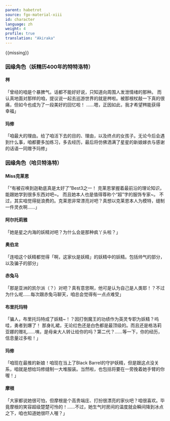 ```yaml
---
parent: habetrot
source: fgo-material-xiii
id: character
language: zh
weight: 4
profile: true
translation: "Akiraka"
---
```


{{missing}}

### 因缘角色（妖精历400年的特特洛特）

#### 梣

「曾经的咱是个暴脾气。话都不能好好说，只知道向周围人发泄情绪的那种。
而认真地面对那样的咱，提议说一起去巡游世界的就是梣啦。被那根杖敲一下真的很痛，但如今也成为了一段美好的回忆啦！
……嗯，正因如此，我才希望梣能获得幸福」

#### 玛修

「咱最大的理由。给了咱活下去的目的、理由，以及终点的女孩子。无论今后会遇到什么事，咱都要多加练习，多去经历，最后将仿佛洒满了星星的新娘嫁衣与感谢的话语一同赠予玛修」

### 因缘角色（哈贝特洛特）

#### Miss克莱恩

「“有被召唤到迦勒底真是太好了”Best3之一！
克莱恩掌握着最前沿的理论知识，能跟她学到很多东西对吧~。
而且她本人也是值得尊称个“超”字的服饰专家~。
不过，其实咱觉得挺浪费的。克莱恩非常漂亮对吧？真想以克莱恩本人为模特，缝制一件灵衣啊……」

#### 阿尔托莉雅

「她是星之内海的妖精对吧？为什么会是那种疯丫头啦？」

#### 奥伯龙

「连咱这个妖精都觉得「啊，这家伙是妖精」的妖精中的妖精。包括帅气的部分，以及骗子的部分」

#### 赤兔马

「那是亚洲的凯尔派（？）对吧？真有意思啊，他可是认为自己是人类耶！？不过为什么呢……每次跟赤兔马聊天，咱总会觉得有一点点难受」

#### 布里托玛特

「骗人，布里托玛特成了妖精~！？因打倒魔王的功绩作为英灵专职为妖精？呜哇，勇者到爆了！
那身礼裙，无论红色还是白色都是最顶级的。而且还是格洛莉亚娜的赠礼……咦，是母亲大人转让给你的吗？第二代？……等一下，你的经历，信息量过多啦！」

#### 玛修

「咱现在最推的新娘！咱现在当上了Black Barrel的守护妖精，但是跟这点没关系，咱就是想给玛修缝制一大堆服装。当然啦，也包括将要在一旁挽着她手臂的你喔！」

#### 摩根

「大家都说她很可怕，但摩根是个高贵端庄、打扮很漂亮的家伙吧？咱很喜欢。毕竟摩根的笑容超级楚楚可怜的！……不过，她生气时房间的温度就会瞬间降到冰点之下，咱也知道她很吓人喔？」
